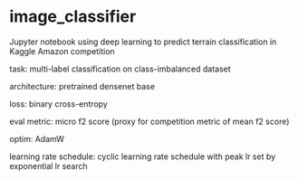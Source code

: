 # image_classifier
Jupyter notebook using deep learning to predict terrain classification in Kaggle Amazon competition

task: multi-label classification on class-imbalanced dataset

architecture: pretrained densenet base

loss: binary cross-entropy

eval metric: micro f2 score (proxy for competition metric of mean f2 score)

optim: AdamW

learning rate schedule: cyclic learning rate schedule with peak lr set by exponential lr search 

